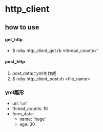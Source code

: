 # http_client

## how to use
#### get_http
- $ ruby http_client_get.rb <uri> <thread_counts>'
#### post_http
1. post_dataにymlを作成
2. $ ruby http_client_post.rb <file_name>

### yml雛形
- uri: 'url'
- thread_counts: 10
- form_data:
  - name: 'hoge'
  - age: 30

